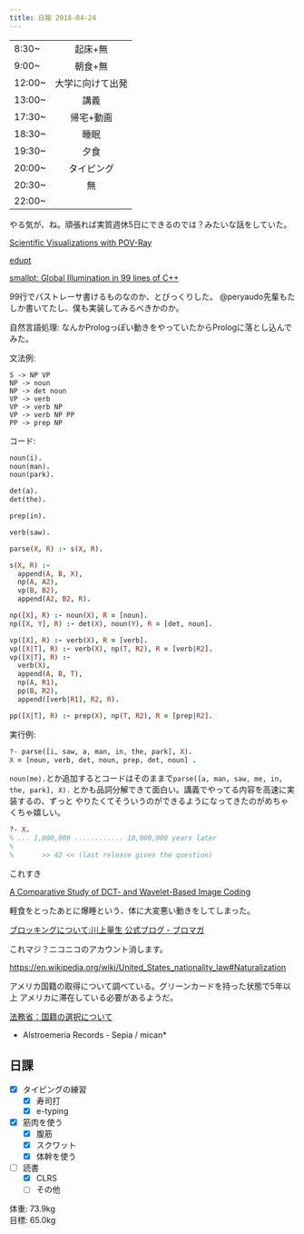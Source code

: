```yaml
---
title: 日報 2018-04-24
---
```


|||
|:-|:-:|
|8:30~|起床+無|
|9:00~|朝食+無|
|12:00~|大学に向けて出発|
|13:00~|講義|
|17:30~|帰宅+動画|
|18:30~|睡眠|
|19:30~|夕食|
|20:00~|タイピング|
|20:30~|無|
|22:00~||

やる気が、ね。頑張れば実質週休5日にできるのでは？みたいな話をしていた。

[Scientific Visualizations with POV-Ray](https://www.linuxjournal.com/article/7486)

[edupt](http://kagamin.net/hole/edupt/)

[smallpt: Global Illumination in 99 lines of C++](http://www.kevinbeason.com/smallpt/)

99行でパストレーサ書けるものなのか、とびっくりした。
@peryaudo先輩もたしか書いてたし、僕も実装してみるべきかのか。

自然言語処理: なんかPrologっぽい動きをやっていたからPrologに落とし込んでみた。

文法例:
```
S -> NP VP
NP -> noun
NP -> det noun
VP -> verb
VP -> verb NP
VP -> verb NP PP
PP -> prep NP
```

コード:
```prolog
noun(i).
noun(man).
noun(park).

det(a).
det(the).

prep(in).

verb(saw).

parse(X, R) :- s(X, R).

s(X, R) :-
  append(A, B, X),
  np(A, A2),
  vp(B, B2),
  append(A2, B2, R).

np([X], R) :- noun(X), R = [noun].
np([X, Y], R) :- det(X), noun(Y), R = [det, noun].

vp([X], R) :- verb(X), R = [verb].
vp([X|T], R) :- verb(X), np(T, R2), R = [verb|R2].
vp([X|T], R) :-
  verb(X),
  append(A, B, T),
  np(A, R1),
  pp(B, R2),
  append([verb|R1], R2, R).

pp([X|T], R) :- prep(X), np(T, R2), R = [prep|R2].
```

実行例:
```prolog
?- parse([i, saw, a, man, in, the, park], X).
X = [noun, verb, det, noun, prep, det, noun] .
```

`noun(me).`とか追加するとコードはそのままで`parse([a, man, saw, me, in, the, park], X).`
とかも品詞分解できて面白い。講義でやってる内容を高速に実装するの、ずっと
やりたくてそういうのができるようになってきたのがめちゃくちゃ嬉しい。

```prolog
?- X.
% ... 1,000,000 ............ 10,000,000 years later
%
%       >> 42 << (last release gives the question)
```

これすき

[A Comparative Study of DCT- and Wavelet-Based Image Coding](https://www.microsoft.com/en-us/research/wp-content/uploads/2016/02/comparative_study_dct_waveletbased_image_coding.pdf)

軽食をとったあとに爆睡という、体に大変悪い動きをしてしまった。

[ブロッキングについて:川上量生 公式ブログ - ブロマガ](http://ch.nicovideo.jp/kawango/blomaga/ar1496563)

これマジ？ニコニコのアカウント消します。

<https://en.wikipedia.org/wiki/United_States_nationality_law#Naturalization>

アメリカ国籍の取得について調べている。グリーンカードを持った状態で5年以上
アメリカに滞在している必要があるようだ。

[法務省：国籍の選択について](http://www.moj.go.jp/MINJI/minji06.html)

- Alstroemeria Records - Sepia / mican*

## 日課

- [x] タイピングの練習
	+ [x] 寿司打
	+ [x] e-typing
- [x] 筋肉を使う
	+ [x] 腹筋
	+ [x] スクワット
	+ [x] 体幹を使う
- [ ] 読書
	+ [x] CLRS
	+ [ ] その他

体重: 73.9kg  
目標: 65.0kg


